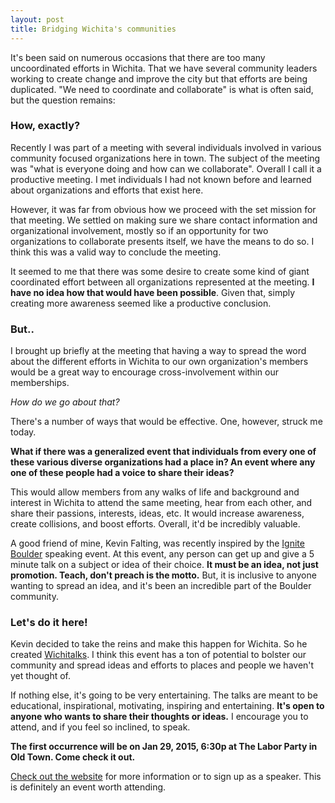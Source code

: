```yaml
---
layout: post
title: Bridging Wichita's communities
---
```


It's been said on numerous occasions that there are too many uncoordinated
efforts in Wichita. That we have several community leaders working to create
change and improve the city but that efforts are being duplicated. "We need to
coordinate and collaborate" is what is often said, but the question remains:

### How, exactly?

Recently I was part of a meeting with several individuals involved in various
community focused organizations here in town. The subject of the meeting was
"what is everyone doing and how can we collaborate". Overall I call it a
productive meeting. I met individuals I had not known before and learned about
organizations and efforts that exist here.

However, it was far from obvious how we proceed with the set mission for that
meeting. We settled on making sure we share contact information and
organizational involvement, mostly so if an opportunity for two organizations to
collaborate presents itself, we have the means to do so. I think this was a
valid way to conclude the meeting.

It seemed to me that there was some desire to create some kind of giant
coordinated effort between all organizations represented at the meeting. **I
have no idea how that would have been possible**. Given that, simply creating
more awareness seemed like a productive conclusion.

### But..

I brought up briefly at the meeting that having a way to spread the word about
the different efforts in Wichita to our own organization's members would be a
great way to encourage cross-involvement within our memberships.

*How do we go about that?*

There's a number of ways that would be effective. One, however, struck me today.

**What if there was a generalized event that individuals from every one of these
various diverse organizations had a place in? An event where any one of these
people had a voice to share their ideas?**

This would allow members from any walks of life and background and interest in
Wichita to attend the same meeting, hear from each other, and share their
passions, interests, ideas, etc. It would increase awareness, create collisions,
and boost efforts. Overall, it'd be incredibly valuable.

A good friend of mine, Kevin Falting, was recently inspired by the [Ignite
Boulder](ignite-boulder) speaking event. At this event, any person can get up
and give a 5 minute talk on a subject or idea of their choice. **It must be an
idea, not just promotion. Teach, don't preach is the motto.** But, it is
inclusive to anyone wanting to spread an idea, and it's been an incredible part
of the Boulder community.

### Let's do it here!

Kevin decided to take the reins and make this happen for Wichita. So he created
[Wichitalks](http://wichitalks.com). I think this event has a ton of potential
to bolster our community and spread ideas and efforts to places and people we
haven't yet thought of.

If nothing else, it's going to be very entertaining. The talks are meant to be
educational, inspirational, motivating, inspiring and entertaining. **It's open
to anyone who wants to share their thoughts or ideas.** I encourage you to
attend, and if you feel so inclined, to speak.

**The first occurrence will be on Jan 29, 2015, 6:30p at The Labor Party in Old
Town. Come check it out.**

[Check out the website](http://wichitalks.com) for more information or to sign
up as a speaker. This is definitely an event worth attending.


[ignite-boulder]: http://igniteboulder.com/

